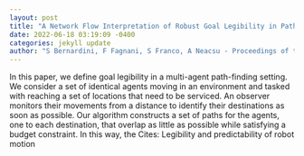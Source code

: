 ```yaml
--- 
layout: post 
title: "A Network Flow Interpretation of Robust Goal Legibility in Path Finding" 
date: 2022-06-18 03:19:09 -0400 
categories: jekyll update 
author: "S Bernardini, F Fagnani, S Franco, A Neacsu - Proceedings of the International , 2022" 
--- 
```

In this paper, we define goal legibility in a multi-agent path-finding setting. We consider a set of identical agents moving in an environment and tasked with reaching a set of locations that need to be serviced. An observer monitors their movements from a distance to identify their destinations as soon as possible. Our algorithm constructs a set of paths for the agents, one to each destination, that overlap as little as possible while satisfying a budget constraint. In this way, the Cites: Legibility and predictability of robot motion